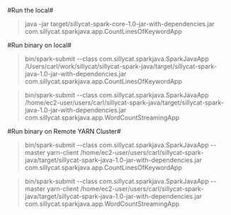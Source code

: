 #Run the local#

>java -jar target/sillycat-spark-core-1.0-jar-with-dependencies.jar com.sillycat.sparkjava.app.CountLinesOfKeywordApp

#Run binary on local#

>bin/spark-submit --class com.sillycat.sparkjava.SparkJavaApp /Users/carl/work/sillycat/sillycat-spark-java/target/sillycat-spark-java-1.0-jar-with-dependencies.jar com.sillycat.sparkjava.app.CountLinesOfKeywordApp

>bin/spark-submit --class com.sillycat.sparkjava.SparkJavaApp /home/ec2-user/users/carl/sillycat-spark-java/target/sillycat-spark-java-1.0-jar-with-dependencies.jar com.sillycat.sparkjava.app.WordCountStreamingApp

#Run binary on Remote YARN Cluster#

>bin/spark-submit --class com.sillycat.sparkjava.SparkJavaApp --master yarn-client /home/ec2-user/users/carl/sillycat-spark-java/target/sillycat-spark-java-1.0-jar-with-dependencies.jar com.sillycat.sparkjava.app.CountLinesOfKeywordApp

>bin/spark-submit --class com.sillycat.sparkjava.SparkJavaApp --master yarn-client /home/ec2-user/users/carl/sillycat-spark-java/target/sillycat-spark-java-1.0-jar-with-dependencies.jar com.sillycat.sparkjava.app.WordCountStreamingApp